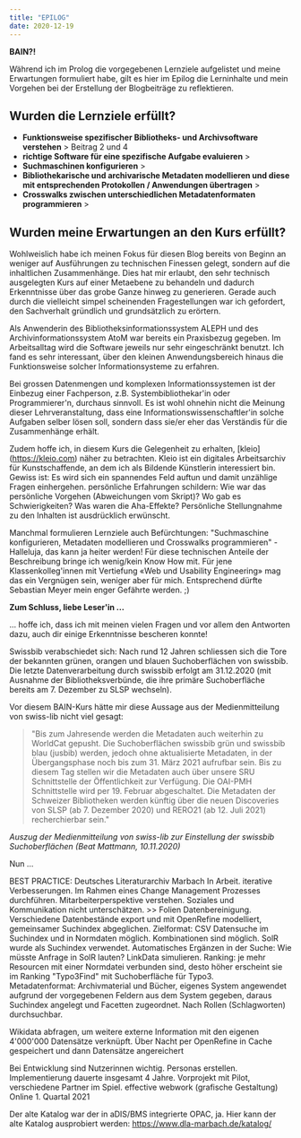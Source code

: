 ```yaml
---
title: "EPILOG"
date: 2020-12-19
---
```


**BAIN?!** 

Während ich im Prolog die vorgegebenen Lernziele aufgelistet und meine Erwartungen formuliert habe, gilt es hier im Epilog die Lerninhalte und mein Vorgehen bei der Erstellung der Blogbeiträge zu reflektieren.

## Wurden die Lernziele erfüllt?
- **Funktionsweise spezifischer Bibliotheks- und Archivsoftware verstehen** > Beitrag 2 und 4 
- **richtige Software für eine spezifische Aufgabe evaluieren** >
- **Suchmaschinen konfigurieren** >
- **Bibliothekarische und archivarische Metadaten modellieren und diese mit entsprechenden Protokollen / Anwendungen übertragen** >
- **Crosswalks zwischen unterschiedlichen Metadatenformaten programmieren** > 

## Wurden meine Erwartungen an den Kurs erfüllt?
Wohlweislich habe ich meinen Fokus für diesen Blog bereits von Beginn an weniger auf Ausführungen zu technischen Finessen gelegt, sondern auf die inhaltlichen Zusammenhänge. Dies hat mir erlaubt, den sehr technisch ausgelegten Kurs auf einer Metaebene zu behandeln und dadurch Erkenntnisse über das grobe Ganze hinweg zu generieren. Gerade auch durch die vielleicht simpel scheinenden Fragestellungen war ich gefordert, den Sachverhalt gründlich und grundsätzlich zu erörtern.

Als Anwenderin des Bibliotheksinformationssystem ALEPH und des Archivinformationssystem AtoM war bereits ein Praxisbezug gegeben. Im Arbeitsalltag wird die Software jeweils nur sehr eingeschränkt benutzt. Ich fand es sehr interessant, über den kleinen Anwendungsbereich hinaus die Funktionsweise solcher Informationsysteme zu erfahren. 

Bei grossen Datenmengen und komplexen Informationssystemen ist der Einbezug einer Fachperson, z.B. Systembibliothekar'in oder Programmierer'n, durchaus sinnvoll. Es ist wohl ohnehin nicht die Meinung dieser Lehrveranstaltung, dass eine Informationswissenschaftler'in solche Aufgaben selber lösen soll, sondern dass sie/er eher das Verständis für die Zusammenhänge erhält. 

Zudem hoffe ich, in diesem Kurs die Gelegenheit zu erhalten, [kleio] (https://kleio.com) näher zu betrachten. Kleio ist ein digitales Arbeitsarchiv für Kunstschaffende, an dem ich als Bildende Künstlerin interessiert bin. Gewiss ist: Es wird sich ein spannendes Feld auftun und damit unzählige Fragen einhergehen. 
persönliche Erfahrungen schildern:
Wie war das persönliche Vorgehen (Abweichungen vom Skript)?
Wo gab es Schwierigkeiten? Was waren die Aha-Effekte?
Persönliche Stellungnahme zu den Inhalten ist ausdrücklich erwünscht.

Manchmal formulieren Lernziele auch Befürchtungen: "Suchmaschine konfigurieren, Metadaten modellieren und Crosswalks programmieren" - Halleluja, das kann ja heiter werden! Für diese technischen Anteile der Beschreibung bringe ich wenig/kein Know How mit. Für jene Klassenkolleg'innen mit Vertiefung «Web und Usability Engineering» mag das ein Vergnügen sein, weniger aber für mich. Entsprechend dürfte Sebastian Meyer mein enger Gefährte werden. ;)



**Zum Schluss, liebe Leser'in ...**

... hoffe ich, dass ich mit meinen vielen Fragen und vor allem den Antworten dazu, auch dir einige Erkenntnisse bescheren konnte!



Swissbib verabschiedet sich:
Nach rund 12 Jahren schliessen sich die Tore der bekannten grünen, orangen und blauen Suchoberflächen von swissbib. Die letzte Datenverarbeitung durch swissbib erfolgt am 31.12.2020 (mit Ausnahme der Bibliotheksverbünde, die ihre primäre Suchoberfläche bereits am 7. Dezember zu SLSP wechseln). 

Vor diesem BAIN-Kurs hätte mir diese Aussage aus der Medienmitteilung von swiss-lib nicht viel gesagt:

> "Bis zum Jahresende werden die Metadaten auch weiterhin zu WorldCat gepusht. Die Suchoberflächen swissbib grün und swissbib blau (jusbib) werden, jedoch ohne aktualisierte Metadaten, in der Übergangsphase noch bis zum 31. März 2021 aufrufbar sein. Bis zu diesem Tag stellen wir die Metadaten auch über unsere SRU Schnittstelle der Öffentlichkeit zur Verfügung. Die OAI-PMH Schnittstelle wird per 19. Februar abgeschaltet. Die Metadaten der Schweizer Bibliotheken werden künftig über die neuen Discoveries von SLSP (ab 7. Dezember 2020) und RERO21 (ab 12. Juli 2021) recherchierbar sein."

*Auszug der Medienmitteilung von swiss-lib zur Einstellung der swissbib Suchoberflächen (Beat Mattmann, 10.11.2020)*

Nun ...


BEST PRACTICE:
Deutsches Literaturarchiv Marbach
In Arbeit. 
iterative Verbesserungen. Im Rahmen eines Change Management Prozesses durchführen. Mitarbeiterperspektive verstehen. Soziales und Kommunikation nicht unterschätzen. >> Folien
Datenbereinigung. Verschiedene Datenbestände export und mit OpenRefine modelliert, gemeinsamer Suchindex abgeglichen. Zielformat: CSV
Datensuche im Suchindex und in Normdaten möglich. Kombinationen sind möglich. 
SolR wurde als Suchindex verwendet. Automatisches Ergänzen in der Suche: Wie müsste Anfrage in SolR lauten?
LinkData simulieren. 
Ranking: je mehr Resourcen mit einer Normdatei verbunden sind, desto höher erscheint sie im Ranking
"Typo3Find" mit Suchoberfläche für Typo3.  
Metadatenformat: Archivmaterial und Bücher, eigenes System angewendet aufgrund der vorgegebenen Feldern
aus dem System gegeben, daraus Suchindex angelegt und Facetten zugeordnet.
Nach Rollen (Schlagworten) durchsuchbar.

Wikidata abfragen, um weitere externe Information mit den eigenen 4'000'000 Datensätze verknüpft.
Über Nacht per OpenRefine in Cache gespeichert und dann Datensätze angereichert

Bei Entwicklung sind Nutzerinnen wichtig. Personas erstellen.
Implementierung dauerte insgesamt 4 Jahre. Vorprojekt mit Pilot, verschiedene Partner im Spiel.
effective webwork (grafische Gestaltung)
Online 1. Quartal 2021

Der alte Katalog war der in aDIS/BMS integrierte OPAC, ja. Hier kann der alte Katalog ausprobiert werden: https://www.dla-marbach.de/katalog/



